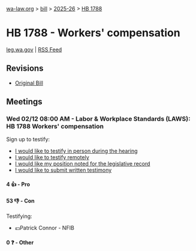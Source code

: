 [wa-law.org](/) > [bill](/bill/) > [2025-26](/bill/2025-26/) > [HB 1788](/bill/2025-26/hb/1788/)

# HB 1788 - Workers' compensation
[leg.wa.gov](https://app.leg.wa.gov/billsummary?BillNumber=1788&Year=2025&Initiative=false) | [RSS Feed](./rss.xml)

## Revisions
* [Original Bill](1/)

## Meetings
### Wed 02/12 08:00 AM - Labor & Workplace Standards (LAWS): HB 1788 Workers' compensation
Sign up to testify:
* [I would like to testify in person during the hearing](https://app.leg.wa.gov/csi/Testifier/Add?chamber=House&mId=32779&aId=163345&caId=25634&tId=1)
* [I would like to testify remotely](https://app.leg.wa.gov/csi/Testifier/Add?chamber=House&mId=32779&aId=163345&caId=25634&tId=2)
* [I would like my position noted for the legislative record](https://app.leg.wa.gov/csi/Testifier/Add?chamber=House&mId=32779&aId=163345&caId=25634&tId=3)
* [I would like to submit written testimony](https://app.leg.wa.gov/csi/Testifier/Add?chamber=House&mId=32779&aId=163345&caId=25634&tId=4)

#### 4 👍 - Pro

#### 53 👎 - Con
Testifying:
* 💵Patrick Connor - NFIB

#### 0 ❓ - Other
